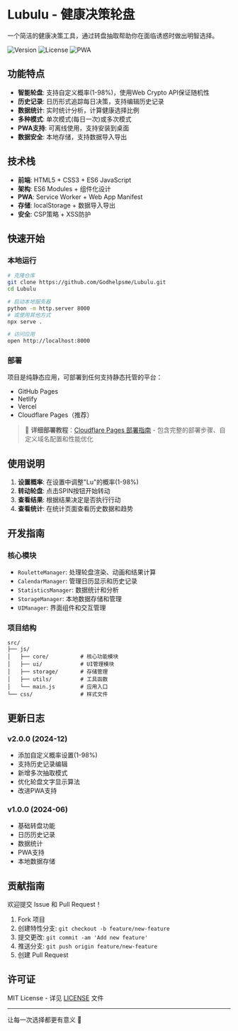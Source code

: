 # Lubulu - 健康决策轮盘

一个简洁的健康决策工具，通过转盘抽取帮助你在面临诱惑时做出明智选择。

![Version](https://img.shields.io/badge/Version-2.0.0-brightgreen) ![License](https://img.shields.io/badge/License-MIT-blue.svg) ![PWA](https://img.shields.io/badge/PWA-Ready-purple)

## 功能特点

- **智能轮盘**: 支持自定义概率(1-98%)，使用Web Crypto API保证随机性
- **历史记录**: 日历形式追踪每日决策，支持编辑历史记录
- **数据统计**: 实时统计分析，计算健康选择比例
- **多种模式**: 单次模式(每日一次)或多次模式
- **PWA支持**: 可离线使用，支持安装到桌面
- **数据安全**: 本地存储，支持数据导入导出

## 技术栈

- **前端**: HTML5 + CSS3 + ES6 JavaScript
- **架构**: ES6 Modules + 组件化设计
- **PWA**: Service Worker + Web App Manifest
- **存储**: localStorage + 数据导入导出
- **安全**: CSP策略 + XSS防护

## 快速开始

### 本地运行
```bash
# 克隆仓库
git clone https://github.com/Godhelpsme/Lubulu.git
cd Lubulu

# 启动本地服务器
python -m http.server 8000
# 或使用其他方式
npx serve .

# 访问应用
open http://localhost:8000
```

### 部署
项目是纯静态应用，可部署到任何支持静态托管的平台：
- GitHub Pages
- Netlify  
- Vercel
- Cloudflare Pages（推荐）

> 📖 **详细部署教程**：[Cloudflare Pages 部署指南](docs/cloudflare-deployment.md) - 包含完整的部署步骤、自定义域名配置和性能优化

## 使用说明

1. **设置概率**: 在设置中调整"Lu"的概率(1-98%)
2. **转动轮盘**: 点击SPIN按钮开始转动
3. **查看结果**: 根据结果决定是否执行行动
4. **查看统计**: 在统计页面查看历史数据和趋势

## 开发指南

### 核心模块

- `RouletteManager`: 处理轮盘渲染、动画和结果计算
- `CalendarManager`: 管理日历显示和历史记录
- `StatisticsManager`: 数据统计和分析
- `StorageManager`: 本地数据存储和管理
- `UIManager`: 界面组件和交互管理

### 项目结构
```
src/
├── js/
│   ├── core/          # 核心功能模块
│   ├── ui/            # UI管理模块  
│   ├── storage/       # 存储管理
│   ├── utils/         # 工具函数
│   └── main.js        # 应用入口
└── css/               # 样式文件
```

## 更新日志

### v2.0.0 (2024-12)
- 添加自定义概率设置(1-98%)
- 支持历史记录编辑
- 新增多次抽取模式
- 优化轮盘文字显示算法
- 改进PWA支持

### v1.0.0 (2024-06)  
- 基础转盘功能
- 日历历史记录
- 数据统计
- PWA支持
- 本地数据存储

## 贡献指南

欢迎提交 Issue 和 Pull Request！

1. Fork 项目
2. 创建特性分支: `git checkout -b feature/new-feature`
3. 提交更改: `git commit -am 'Add new feature'`
4. 推送分支: `git push origin feature/new-feature`
5. 创建 Pull Request

## 许可证

MIT License - 详见 [LICENSE](LICENSE) 文件

---

让每一次选择都更有意义 🌟